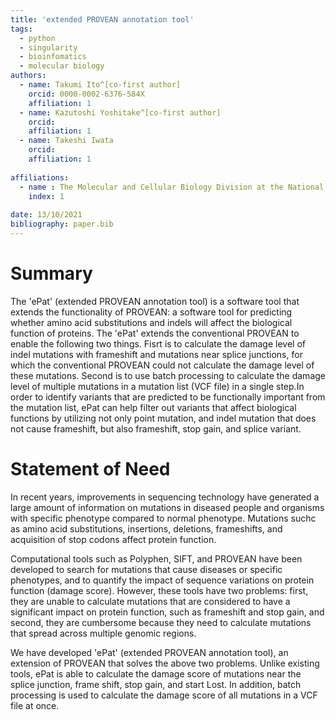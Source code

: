 ```yaml
---
title: 'extended PROVEAN annotation tool'
tags:
  - python
  - singularity
  - bioinfomatics
  - molecular biology
authors:
  - name: Takumi Ito^[co-first author]
    orcid: 0000-0002-6376-584X
    affiliation: 1
  - name: Kazutoshi Yoshitake^[co-first author]
    orcid: 
    affiliation: 1
  - name: Takeshi Iwata
    orcid: 
    affiliation: 1
  
affiliations:
  - name : The Molecular and Cellular Biology Division at the National Institute of Sensory Organs (NISO), National Hospital Organization Tokyo Medical Center
    index: 1
    
date: 13/10/2021
bibliography: paper.bib
---
```


# Summary

The 'ePat' (extended PROVEAN annotation tool) is a software tool that extends the functionality of PROVEAN: a software tool for predicting whether amino acid substitutions and indels will affect the biological function of proteins. The 'ePat' extends the conventional PROVEAN to enable the following two things. Fisrt is to calculate the damage level of indel mutations with frameshift and mutations near splice junctions, for which the conventional PROVEAN could not calculate the damage level of these mutations. Second is to use batch processing to calculate the damage level of multiple mutations in a mutation list (VCF file) in a single step.In order to identify variants that are predicted to be functionally important from the mutation list, ePat can help filter out variants that affect biological functions by utilizing not only point mutation, and indel mutation that does not cause frameshift, but also frameshift, stop gain, and splice variant.

# Statement of Need

In recent years, improvements in sequencing technology have generated a large amount of information on mutations in diseased people and organisms with specific phenotype compared to normal phenotype. Mutations suchc as amino acid substitutions, insertions, deletions, frameshifts, and acquisition of stop codons affect protein function.

Computational tools such as Polyphen, SIFT, and PROVEAN have been developed to search for mutations that cause diseases or specific phenotypes, and to quantify the impact of sequence variations on protein function (damage score). However, these tools have two problems: first, they are unable to calculate mutations that are considered to have a significant impact on protein function, such as frameshift and stop gain, and second, they are cumbersome because they need to calculate mutations that spread across multiple genomic regions.

We have developed 'ePat' (extended PROVEAN annotation tool), an extension of PROVEAN that solves the above two problems. Unlike existing tools, ePat is able to calculate the damage score of mutations near the splice junction, frame shift, stop gain, and start Lost. In addition, batch processing is used to calculate the damage score of all mutations in a VCF file at once.

